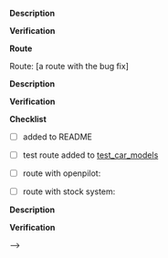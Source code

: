 <!--

Please copy and paste the relevant template


<!-- ***** Template: Car bug fix ***** -->

**Description**

<!-- A description of the bug and the fix. Also link any relevant issues. -->

**Verification**

<!-- Explain how you tested this bug fix. -->

**Route**

Route: [a route with the bug fix]


<!-- ***** Template: Bug fix ***** -->

**Description**

<!-- A description of the bug and the fix. Also link the issue if it exists. -->

**Verification**

<!-- Explain how you tested this bug fix. -->


<!-- ***** Template: Car port ***** -->

**Checklist**

- [ ] added to README
- [ ] test route added to [test_car_models](../../selfdrive/test/test_car_models.py)
- [ ] route with openpilot:
- [ ] route with stock system:


<!-- ***** Template: Refactor ***** -->

**Description**

<!-- A description of the refactor, including the goals it accomplishes. -->

**Verification**

<!-- Explain how you tested the refactor for regressions. -->

-->
